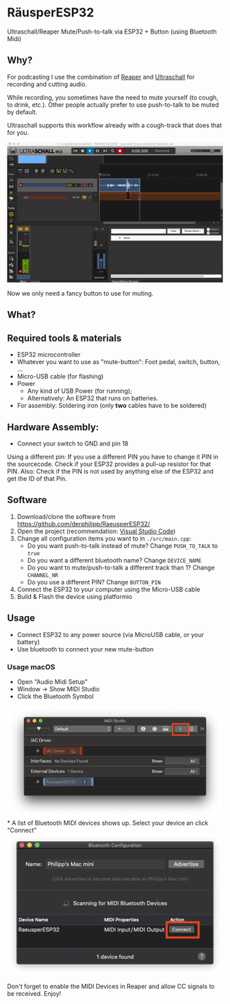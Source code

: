 # RäusperESP32
Ultraschall/Reaper Mute/Push-to-talk via ESP32 + Button (using Bluetooth Midi)

## Why?
For podcasting I use the combination of [Reaper](https://www.reaper.fm/) and [Ultraschall](https://ultraschall.fm/) for recording and cutting audio.

While recording, you sometimes have the need to mute yourself (to cough, to drink, etc.).
Other people actually prefer to use push-to-talk to be muted by default.

Ultraschall supports this workflow already with a cough-track that does that for you.

<img src="./docs/cough.gif" />

Now we only need a fancy button to use for muting.

## What?

## Required tools & materials
* ESP32 microcontroller
* Whatever you want to use as "mute-button":  Foot pedal, switch, button, ...
* Micro-USB cable (for flashing)
* Power
  * Any kind of USB Power (for running);
  * Alternatively: An ESP32 that runs on batteries.
* For assembly: Soldering iron (only **two** cables have to be soldered)

## Hardware Assembly:
* Connect your switch to GND and pin 18

Using a different pin: If you use a different PIN you have to change it PIN in the sourcecode. Check if your ESP32 provides a pull-up resistor for that PIN. Also: Check if the PIN is not used by anything else of the ESP32 and get the ID of that Pin.

## Software
1. Download/clone the software from https://github.com/derphilipp/RaeusperESP32/
2. Open the project (recommendation: [Visual Studio Code](https://code.visualstudio.com/))
3. Change all configuration items you want to in `./src/main.cpp`:
    * Do you want push-to-talk instead of mute? Change `PUSH_TO_TALK` to `true`
    * Do you want a different bluetooth name? Change `DEVICE_NAME`
    * Do you want to mute/push-to-talk a different track than 1? Change `CHANNEL_NR`
    * Do you use a different PIN? Change `BUTTON_PIN`
4. Connect the ESP32 to your computer using the Micro-USB cable
5. Build & Flash the device using platformio

## Usage
* Connect ESP32 to any power source (via MicroUSB cable, or your battery)
* Use bluetooth to connect your new mute-button

### Usage macOS
* Open "Audio Midi Setup"
* Window -> Show MIDI Studio
* Click the Bluetooth Symbol
<img src="./docs/midi_studio.png" />
* A list of Bluetooth MIDI devices shows up. Select your device an click "Connect"
<img src="./docs/bluetooth.png" />


Don't forget to enable the MIDI Devices in Reaper and allow CC signals to be received. Enjoy!